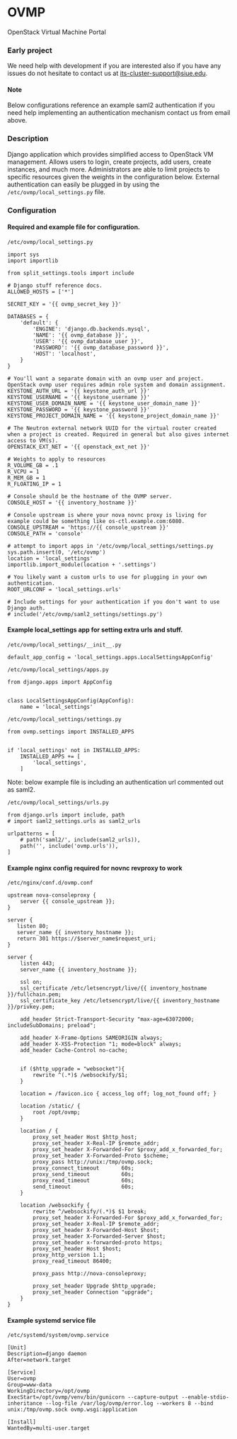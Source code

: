 # OVMP
OpenStack Virtual Machine Portal

### Early project
We need help with development if you are interested also if you have any issues do not hesitate to contact us at its-cluster-support@siue.edu.

#### Note
Below configurations reference an example saml2 authentication if you need help implementing an authentication mechanism contact us from email above.

### Description
Django application which provides simplified access to OpenStack VM management. Allows users to login, create projects, add users, create instances, and much more. Administrators are able to limit projects to specific resources given the weights in the configuration below. External authentication can easily be plugged in by using the `/etc/ovmp/local_settings.py` file.

### Configuration

#### Required and example file for configuration.

`/etc/ovmp/local_settings.py`

```
import sys
import importlib

from split_settings.tools import include

# Django stuff reference docs.
ALLOWED_HOSTS = ['*']

SECRET_KEY = '{{ ovmp_secret_key }}'

DATABASES = {
    'default': {
        'ENGINE': 'django.db.backends.mysql',
        'NAME': '{{ ovmp_database }}',
        'USER': '{{ ovmp_database_user }}',
        'PASSWORD': '{{ ovmp_database_password }}',
        'HOST': 'localhost',
    }
}

# You'll want a separate domain with an ovmp user and project. OpenStack ovmp user requires admin role system and domain assignment.
KEYSTONE_AUTH_URL = '{{ keystone_auth_url }}'
KEYSTONE_USERNAME = '{{ keystone_username }}'
KEYSTONE_USER_DOMAIN_NAME = '{{ keystone_user_domain_name }}'
KEYSTONE_PASSWORD = '{{ keystone_password }}'
KEYSTONE_PROJECT_DOMAIN_NAME = '{{ keystone_project_domain_name }}'

# The Neutron external network UUID for the virtual router created when a project is created. Required in general but also gives internet access to VM(s).
OPENSTACK_EXT_NET = '{{ openstack_ext_net }}'

# Weights to apply to resources
R_VOLUME_GB = .1
R_VCPU = 1
R_MEM_GB = 1
R_FLOATING_IP = 1

# Console should be the hostname of the OVMP server.
CONSOLE_HOST = '{{ inventory_hostname }}'

# Console upstream is where your nova novnc proxy is living for example could be something like os-ctl.example.com:6080.
CONSOLE_UPSTREAM = 'https://{{ console_upstream }}'
CONSOLE_PATH = 'console'

# attempt to import apps in '/etc/ovmp/local_settings/settings.py
sys.path.insert(0, '/etc/ovmp')
location = 'local_settings'
importlib.import_module(location + '.settings')

# You likely want a custom urls to use for plugging in your own authentication.
ROOT_URLCONF = 'local_settings.urls'

# Include settings for your authentication if you don't want to use Django auth.
# include('/etc/ovmp/saml2_settings/settings.py')
```

#### Example local_settings app for setting extra urls and stuff.

`/etc/ovmp/local_settings/__init__.py`

```
default_app_config = 'local_settings.apps.LocalSettingsAppConfig'
```

`/etc/ovmp/local_settings/apps.py`

```
from django.apps import AppConfig


class LocalSettingsAppConfig(AppConfig):
    name = 'local_settings'
```

`/etc/ovmp/local_settings/settings.py`

```
from ovmp.settings import INSTALLED_APPS


if 'local_settings' not in INSTALLED_APPS:
    INSTALLED_APPS += [
        'local_settings',
    ]
```

Note: below example file is including an authentication url commented out as saml2.

`/etc/ovmp/local_settings/urls.py`

```
from django.urls import include, path
# import saml2_settings.urls as saml2_urls

urlpatterns = [
    # path('saml2/', include(saml2_urls)),
    path('', include('ovmp.urls')),
]
```

#### Example nginx config required for novnc revproxy to work


`/etc/nginx/conf.d/ovmp.conf`

```
upstream nova-consoleproxy {
    server {{ console_upstream }};
}

server {
   listen 80;
   server_name {{ inventory_hostname }};
   return 301 https://$server_name$request_uri;
}

server {
    listen 443;
    server_name {{ inventory_hostname }};

    ssl on;
    ssl_certificate /etc/letsencrypt/live/{{ inventory_hostname }}/fullchain.pem;
    ssl_certificate_key /etc/letsencrypt/live/{{ inventory_hostname }}/privkey.pem;

    add_header Strict-Transport-Security "max-age=63072000; includeSubDomains; preload";

    add_header X-Frame-Options SAMEORIGIN always;
    add_header X-XSS-Protection "1; mode=block" always;
    add_header Cache-Control no-cache;


    if ($http_upgrade = "websocket"){
        rewrite ^(.*)$ /websockify/$1;
    }

    location = /favicon.ico { access_log off; log_not_found off; }

    location /static/ {
        root /opt/ovmp;
    }

    location / {
        proxy_set_header Host $http_host;
        proxy_set_header X-Real-IP $remote_addr;
        proxy_set_header X-Forwarded-For $proxy_add_x_forwarded_for;
        proxy_set_header X-Forwarded-Proto $scheme;
        proxy_pass http://unix:/tmp/ovmp.sock;
        proxy_connect_timeout       60s;
        proxy_send_timeout          60s;
        proxy_read_timeout          60s;
        send_timeout                60s;
    }

    location /websockify {
        rewrite ^/websockify/(.*)$ $1 break;
        proxy_set_header X-Forwarded-For $proxy_add_x_forwarded_for;
        proxy_set_header X-Real-IP $remote_addr;
        proxy_set_header X-Forwarded-Host $host;
        proxy_set_header X-Forwarded-Server $host;
        proxy_set_header x-forwarded-proto https;
        proxy_set_header Host $host;
        proxy_http_version 1.1;
        proxy_read_timeout 86400;

        proxy_pass http://nova-consoleproxy;

        proxy_set_header Upgrade $http_upgrade;
        proxy_set_header Connection "upgrade";
    }
}
```

#### Example systemd service file

`/etc/systemd/system/ovmp.service`

```
[Unit]
Description=django daemon
After=network.target

[Service]
User=ovmp
Group=www-data
WorkingDirectory=/opt/ovmp
ExecStart=/opt/ovmp/venv/bin/gunicorn --capture-output --enable-stdio-inheritance --log-file /var/log/ovmp/error.log --workers 8 --bind unix:/tmp/ovmp.sock ovmp.wsgi:application

[Install]
WantedBy=multi-user.target
```
